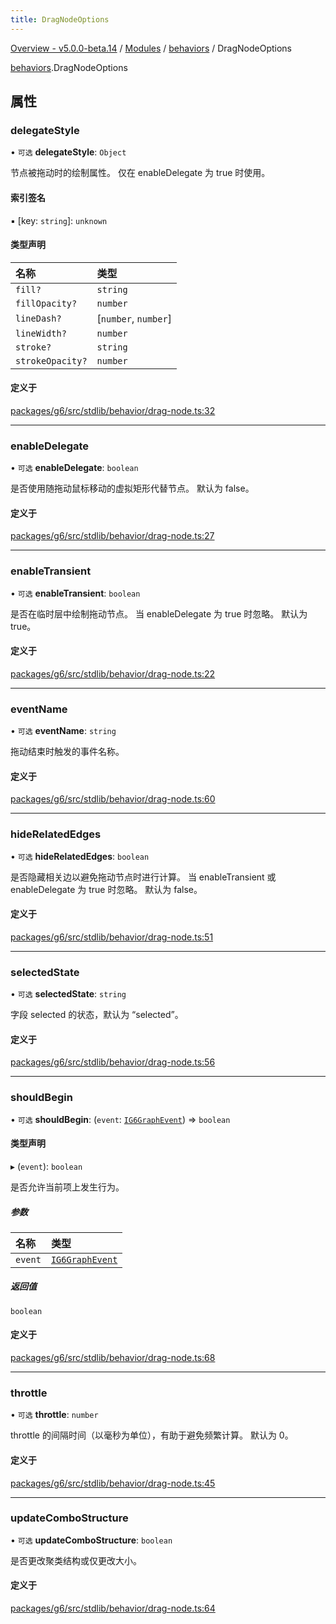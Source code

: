 ```yaml
---
title: DragNodeOptions
---
```


[Overview - v5.0.0-beta.14](../../README.en.md) / [Modules](../../modules.en.md) / [behaviors](../../modules/behaviors.en.md) / DragNodeOptions

[behaviors](../../modules/behaviors.en.md).DragNodeOptions

## 属性

### delegateStyle

• `可选` **delegateStyle**: `Object`

节点被拖动时的绘制属性。 仅在 enableDelegate 为 true 时使用。

#### 索引签名

▪ [key: `string`]: `unknown`

#### 类型声明

| 名称             | 类型                 |
| :--------------- | :------------------- |
| `fill?`          | `string`             |
| `fillOpacity?`   | `number`             |
| `lineDash?`      | [`number`, `number`] |
| `lineWidth?`     | `number`             |
| `stroke?`        | `string`             |
| `strokeOpacity?` | `number`             |

#### 定义于

[packages/g6/src/stdlib/behavior/drag-node.ts:32](https://github.com/antvis/G6/blob/61e525e59b/packages/g6/src/stdlib/behavior/drag-node.ts#L32)

---

### enableDelegate

• `可选` **enableDelegate**: `boolean`

是否使用随拖动鼠标移动的虚拟矩形代替节点。 默认为 false。

#### 定义于

[packages/g6/src/stdlib/behavior/drag-node.ts:27](https://github.com/antvis/G6/blob/61e525e59b/packages/g6/src/stdlib/behavior/drag-node.ts#L27)

---

### enableTransient

• `可选` **enableTransient**: `boolean`

是否在临时层中绘制拖动节点。 当 enableDelegate 为 true 时忽略。 默认为 true。

#### 定义于

[packages/g6/src/stdlib/behavior/drag-node.ts:22](https://github.com/antvis/G6/blob/61e525e59b/packages/g6/src/stdlib/behavior/drag-node.ts#L22)

---

### eventName

• `可选` **eventName**: `string`

拖动结束时触发的事件名称。

#### 定义于

[packages/g6/src/stdlib/behavior/drag-node.ts:60](https://github.com/antvis/G6/blob/61e525e59b/packages/g6/src/stdlib/behavior/drag-node.ts#L60)

---

### hideRelatedEdges

• `可选` **hideRelatedEdges**: `boolean`

是否隐藏相关边以避免拖动节点时进行计算。 当 enableTransient 或 enableDelegate 为 true 时忽略。 默认为 false。

#### 定义于

[packages/g6/src/stdlib/behavior/drag-node.ts:51](https://github.com/antvis/G6/blob/61e525e59b/packages/g6/src/stdlib/behavior/drag-node.ts#L51)

---

### selectedState

• `可选` **selectedState**: `string`

字段 selected 的状态，默认为 “selected”。

#### 定义于

[packages/g6/src/stdlib/behavior/drag-node.ts:56](https://github.com/antvis/G6/blob/61e525e59b/packages/g6/src/stdlib/behavior/drag-node.ts#L56)

---

### shouldBegin

• `可选` **shouldBegin**: (`event`: [`IG6GraphEvent`](IG6GraphEvent.en.md)) => `boolean`

#### 类型声明

▸ (`event`): `boolean`

是否允许当前项上发生行为。

##### 参数

| 名称    | 类型                                   |
| :------ | :------------------------------------- |
| `event` | [`IG6GraphEvent`](IG6GraphEvent.en.md) |

##### 返回值

`boolean`

#### 定义于

[packages/g6/src/stdlib/behavior/drag-node.ts:68](https://github.com/antvis/G6/blob/61e525e59b/packages/g6/src/stdlib/behavior/drag-node.ts#L68)

---

### throttle

• `可选` **throttle**: `number`

throttle 的间隔时间（以毫秒为单位），有助于避免频繁计算。 默认为 0。

#### 定义于

[packages/g6/src/stdlib/behavior/drag-node.ts:45](https://github.com/antvis/G6/blob/61e525e59b/packages/g6/src/stdlib/behavior/drag-node.ts#L45)

---

### updateComboStructure

• `可选` **updateComboStructure**: `boolean`

是否更改聚类结构或仅更改大小。

#### 定义于

[packages/g6/src/stdlib/behavior/drag-node.ts:64](https://github.com/antvis/G6/blob/61e525e59b/packages/g6/src/stdlib/behavior/drag-node.ts#L64)
